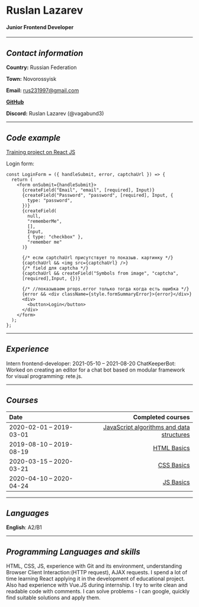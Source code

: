 # **Ruslan** **Lazarev**

#### Junior Frontend Developer
---

## _Contact information_

**Country:** Russian Federation

**Town:** Novorossyisk

**Email:** rus231997@gmail.com

[**GitHub**](https://github.com/Vagabund3)

**Discord:** Ruslan Lazarev (@vagabund3)

---

## _Code example_

[Training project on React JS](https://github.com/Vagabund3/React-project)

Login form:

```
const LoginForm = ({ handleSubmit, error, captchaUrl }) => {
  return (
    <form onSubmit={handleSubmit}>
      {createField("Email", "email", [required], Input)}
      {createField("Password", "password", [required], Input, {
        type: "password",
      })}
      {createField(
        null,
        "rememberMe",
        [],
        Input,
        { type: "checkbox" },
        "remember me"
      )}

      {/* если captchaUrl присутствует то показыв. картинку */}
      {captchaUrl && <img src={captchaUrl} />}
      {/* field для captcha */}
      {captchaUrl && createField("Symbols from image", "captcha",
      [required],Input, {})}

      {/* //показываем props.error только тогда когда есть ошибка */}
      {error && <div className={style.formSummaryError}>{error}</div>}
      <div>
        <button>Login</button>
      </div>
    </form>
  );
};
```

---

## _Experience_

Intern frontend-developer: 2021-05-10 – 2021-08-20
ChatKeeperBot: Worked on creating an editor for a chat bot based on modular framework for visual programming: rete.js.

---

## _Courses_

| Date                    |                                                               Completed courses |
| :---------------------- | ------------------------------------------------------------------------------: |
| 2020-02-01 – 2019-03-01 | [JavaScript algorithms and data structures](https://www.freecodecamp.org/learn) |
| 2019-08-10 – 2019-08-19 |         [HTML Basics](https://www.sololearn.com/Certificate/1024-14160181/jpg/) |
| 2020-03-15 – 2020-03-21 |          [CSS Basics](https://www.sololearn.com/Certificate/1023-14160181/jpg/) |
| 2020-04-10 – 2020-04-24 |           [JS Basics](https://www.sololearn.com/Certificate/1024-14160181/jpg/) |

---

## _Languages_

**English**: A2/B1

---

## _Programming Languages and skills_

HTML, CSS, JS, experience with Git and its environment, understanding Browser Client Interaction:(HTTP request), AJAX requests. I spend a lot of time learning React applying it in the development of educational project. Also had experience with Vue.JS during internship.
I try to write clean and readable code with comments. I can solve problems - I can google, quickly find suitable solutions and apply them.
